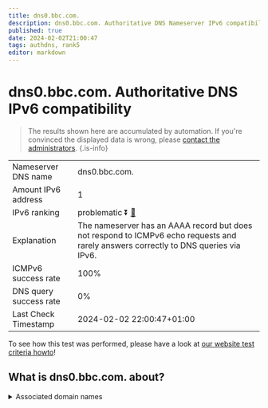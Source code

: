 ```yaml
---
title: dns0.bbc.com.
description: dns0.bbc.com. Authoritative DNS Nameserver IPv6 compatibility
published: true
date: 2024-02-02T21:00:47
tags: authdns, rank5
editor: markdown
---
```


# dns0.bbc.com. Authoritative DNS IPv6 compatibility

> The results shown here are accumulated by automation. If you're convinced the displayed data is wrong, please [contact the administrators](/howto/chat). 
{.is-info}




|   |   |
| - | - |
| Nameserver DNS name | dns0.bbc.com.
| Amount IPv6 address | 1
| IPv6 ranking | problematic :arrow_double_down: [🔗](/howto/ranking) |
| Explanation | The nameserver has an AAAA record but does not respond to ICMPv6 echo requests and rarely answers correctly to DNS queries via IPv6. |
| ICMPv6 success rate | 100%|
| DNS query success rate | 0% |
| Last Check Timestamp | 2024-02-02 22:00:47+01:00 |

To see how this test was performed, please have a look at [our website test criteria howto](/howto/testcriteria/authdns)!


## What is dns0.bbc.com. about?






<details>
<summary>Associated domain names</summary>

www.bbc.com

www.bbc.co.uk

</details>
